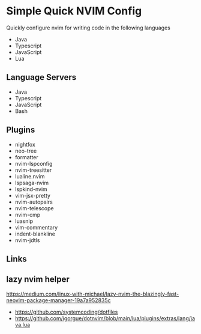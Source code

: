 # Simple Quick NVIM Config

Quickly configure nvim for writing code in the following languages

-   Java
-   Typescript
-   JavaScript
-   Lua

## Language Servers

-   Java
-   Typescript
-   JavaScript
-   Bash

## Plugins

-   nightfox
-   neo-tree
-   formatter
-   nvim-lspconfig
-   nvim-treesitter
-   lualine.nvim
-   lspsaga-nvim
-   lspkind-nvim
-   vim-jsx-pretty
-   nvim-autopairs
-   nvim-telescope
-   nvim-cmp
-   luasnip
-   vim-commentary
-   indent-blankline
-   nvim-jdtls

## Links

## lazy nvim helper
https://medium.com/linux-with-michael/lazy-nvim-the-blazingly-fast-neovim-package-manager-19a7a952835c

-   https://github.com/systemcoding/dotfiles
-   https://github.com/igorgue/dotnvim/blob/main/lua/plugins/extras/lang/java.lua
